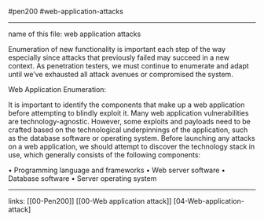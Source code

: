 #pen200 #web-application-attacks 

---
name of this file: web application attacks


Enumeration of new functionality is important each step of the way especially since attacks that previously failed may succeed in a new context. As penetration testers, we must continue to enumerate and adapt until we’ve exhausted all attack avenues or compromised the system.

Web Application Enumeration:

It is important to identify the components that make up a web application before attempting to blindly exploit it. Many web application vulnerabilities are technology-agnostic. However, some exploits and payloads need to be crafted based on the technological underpinnings of the application, such as the database software or operating system. Before launching any attacks on a web application, we should attempt to discover the technology stack in use, which generally consists of the following components:

• Programming language and frameworks 
• Web server software 
• Database software 
• Server operating system


---
links:
[[00-Pen200]]
[[00-Web application attack]]
[04-Web-application-attack]

